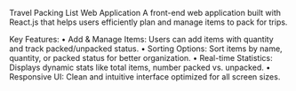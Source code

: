 Travel Packing List Web Application
A front-end web application built with React.js that helps users efficiently plan and manage items to pack for trips.

Key Features:
	•	Add & Manage Items: Users can add items with quantity and track packed/unpacked status.
	•	Sorting Options: Sort items by name, quantity, or packed status for better organization.
	•	Real-time Statistics: Displays dynamic stats like total items, number packed vs. unpacked.
	•	Responsive UI: Clean and intuitive interface optimized for all screen sizes.
